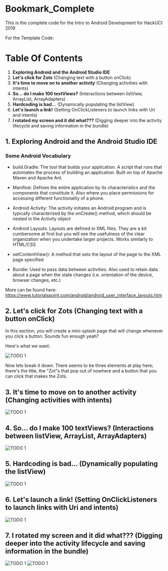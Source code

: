 # Bookmark_Complete
This is the complete code for the Intro to Android Development for HackUCI 2019

For the Template Code:

# Table Of Contents
1. **Exploring Android and the Android Studio IDE**
2. **Let's click for Zots** (Changing text with a button onClick)
3. **It's time to move on to another activity** (Changing activities with intents)
4. **So... do I make 100 textViews?** (Interactions between listView, ArrayList, ArrayAdapters)
5. **Hardcoding is bad...** (Dynamically populating the listView)
6. **Let's launch a link!** (Setting OnClickListeners to launch links with Uri and intents) 
7. **I rotated my screen and it did what???** (Digging deeper into the activity lifecycle and saving information in the bundle)

## 1. Exploring Android and the Android Studio IDE

### Some Android Vocabulary

- build.Gradle: The tool that builds your application. A script that runs that automates the process of building an application. Built on top of Apache Maven and Apache Ant. 

- Manifest: Defines the entire application by its characteristics and the components that constitute it. Also where you place permissions for accessing different functionality of a phone.

- Android Activity: The activity initiates an Android program and is typically characterized by the onCreate() method, which should be nested in the Activity object

- Android Layouts: Layouts are defined in XML files. They are a bit cumbersome at first but you will see the usefulness of the clear organization when you undertake larger projects. Works similarly to HTML/CSS

- setContentView(): A method that sets the layout of the page to the XML page specified

- Bundle: Used to pass data between activities. Also used to retain data about a page when the state changes (i.e. orientation of the device, browser changes, etc.)



More can be found here: https://www.tutorialspoint.com/android/android_user_interface_layouts.htm




## 2. Let's click for Zots (Changing text with a button onClick)
In this section, you will create a mini-splash page that will change whenever you click a button. Sounds fun enough yeah?

Here's what we want:

<img src='https://github.com/Pursain/Bookmark_Complete/blob/master/gif/splash_page.gif' title="TODO 1" width=''/>

Now lets break it down. There seems to be three elements at play here; there's the title, the "Zot"s that pop out of nowhere and 
a button that you can click that makes the Zots.

## 3. It's time to move on to another activity (Changing activities with intents)
<img src='https://github.com/Pursain/Bookmark_Complete/blob/master/gif/intent_nextActivity.gif' title="TODO 1" width=''/>

## 4. So... do I make 100 textViews? (Interactions between listView, ArrayList, ArrayAdapters)
<img src='https://github.com/Pursain/Bookmark_Complete/blob/master/gif/listView.gif' title="TODO 1" width=''/>

## 5. Hardcoding is bad... (Dynamically populating the listView)
<img src='https://github.com/Pursain/Bookmark_Complete/blob/master/gif/populate_listView.gif' title="TODO 1" width=''/>

## 6. Let's launch a link! (Setting OnClickListeners to launch links with Uri and intents) 
<img src='https://github.com/Pursain/Bookmark_Complete/blob/master/gif/launch_link.gif' title="TODO 1" width=''/>

## 7. I rotated my screen and it did what??? (Digging deeper into the activity lifecycle and saving information in the bundle)
<img src='https://github.com/Pursain/Bookmark_Complete/blob/master/gif/with_bundleSave.gif' title="TODO 1" width=''/>
<img src='https://github.com/Pursain/Bookmark_Complete/blob/master/gif/without_bundleSave.gif' title="TODO 1" width=''/>
